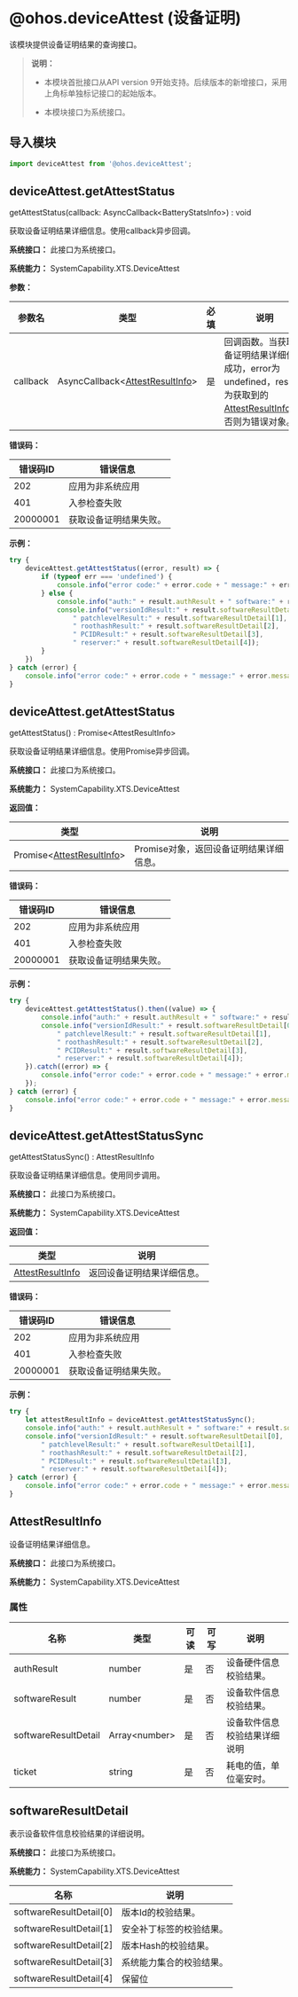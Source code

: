 # @ohos.deviceAttest (设备证明)

该模块提供设备证明结果的查询接口。

> **说明：**
>
> - 本模块首批接口从API version 9开始支持。后续版本的新增接口，采用上角标单独标记接口的起始版本。
>
> - 本模块接口为系统接口。

## 导入模块

```js
import deviceAttest from '@ohos.deviceAttest';
```

## deviceAttest.getAttestStatus

getAttestStatus(callback: AsyncCallback&lt;BatteryStatsInfo&gt;) : void

获取设备证明结果详细信息。使用callback异步回调。

**系统接口：** 此接口为系统接口。

**系统能力：** SystemCapability.XTS.DeviceAttest

**参数：**

| 参数名   | 类型                                                        | 必填 | 说明                                                         |
| -------- | ----------------------------------------------------------- | ---- | ------------------------------------------------------------ |
| callback | AsyncCallback<[AttestResultInfo](#AttestResultInfo)> | 是   | 回调函数。当获取设备证明结果详细信息成功，error为undefined，result为获取到的[AttestResultInfo](#AttestResultInfo)>；否则为错误对象。 |

**错误码：**

| 错误码ID  | 错误信息       |
|----------|----------------|
| 202      | 应用为非系统应用 |
| 401      | 入参检查失败     |
| 20000001 | 获取设备证明结果失败。 |

**示例：**

```js
try {
    deviceAttest.getAttestStatus((error, result) => {
        if (typeof err === 'undefined') {
            console.info("error code:" + error.code + " message:" + error.message);
        } else {
            console.info("auth:" + result.authResult + " software:" + result.softwareResult + " ticket:" + result.ticket);
            console.info("versionIdResult:" + result.softwareResultDetail[0],
                " patchlevelResult:" + result.softwareResultDetail[1],
                " roothashResult:" + result.softwareResultDetail[2],
                " PCIDResult:" + result.softwareResultDetail[3],
                " reserver:" + result.softwareResultDetail[4]);
        }
    })
} catch (error) {
    console.info("error code:" + error.code + " message:" + error.message);
}
```

## deviceAttest.getAttestStatus

getAttestStatus() : Promise&lt;AttestResultInfo&gt;

获取设备证明结果详细信息。使用Promise异步回调。

**系统接口：** 此接口为系统接口。

**系统能力：** SystemCapability.XTS.DeviceAttest

**返回值：**

| 类型                                                  | 说明                            |
| ----------------------------------------------------- | ------------------------------- |
| Promise<[AttestResultInfo](#AttestResultInfo)> | Promise对象，返回设备证明结果详细信息。 |

**错误码：**

| 错误码ID  | 错误信息       |
|----------|----------------|
| 202      | 应用为非系统应用 |
| 401      | 入参检查失败     |
| 20000001 | 获取设备证明结果失败。 |

**示例：**

```js
try {
    deviceAttest.getAttestStatus().then((value) => {
        console.info("auth:" + result.authResult + " software:" + result.softwareResult + " ticket:" + result.ticket);
        console.info("versionIdResult:" + result.softwareResultDetail[0],
            " patchlevelResult:" + result.softwareResultDetail[1],
            " roothashResult:" + result.softwareResultDetail[2],
            " PCIDResult:" + result.softwareResultDetail[3],
            " reserver:" + result.softwareResultDetail[4]);
    }).catch((error) => {
        console.info("error code:" + error.code + " message:" + error.message);
    });
} catch (error) {
    console.info("error code:" + error.code + " message:" + error.message);
}
```

## deviceAttest.getAttestStatusSync

getAttestStatusSync() : AttestResultInfo

获取设备证明结果详细信息。使用同步调用。

**系统接口：** 此接口为系统接口。

**系统能力：** SystemCapability.XTS.DeviceAttest

**返回值：**

| 类型                                                  | 说明                            |
| ----------------------------------------------------- | ------------------------------- |
| [AttestResultInfo](#AttestResultInfo) | 返回设备证明结果详细信息。 |

**错误码：**

| 错误码ID  | 错误信息       |
|----------|----------------|
| 202      | 应用为非系统应用 |
| 401      | 入参检查失败     |
| 20000001 | 获取设备证明结果失败。 |

**示例：**

```js
try {
    let attestResultInfo = deviceAttest.getAttestStatusSync();
    console.info("auth:" + result.authResult + " software:" + result.softwareResult + " ticket:" + result.ticket);
    console.info("versionIdResult:" + result.softwareResultDetail[0],
        " patchlevelResult:" + result.softwareResultDetail[1],
        " roothashResult:" + result.softwareResultDetail[2],
        " PCIDResult:" + result.softwareResultDetail[3],
        " reserver:" + result.softwareResultDetail[4]);
} catch (error) {
    console.info("error code:" + error.code + " message:" + error.message);
}
```

## AttestResultInfo

设备证明结果详细信息。

**系统接口：** 此接口为系统接口。

**系统能力：** SystemCapability.XTS.DeviceAttest

### 属性

| 名称                  | 类型                  | 可读 | 可写 | 说明                   |
| --------------------- | --------------------- | ---- | ---- | ---------------------- |
| authResult            | number               | 是   | 否   | 设备硬件信息校验结果。    |
| softwareResult        | number               | 是   | 否   | 设备软件信息校验结果。    |
| softwareResultDetail  | Array&lt;number&gt;  | 是   | 否   | 设备软件信息校验结果详细说明  |
| ticket                | string               | 是   | 否   | 耗电的值，单位毫安时。 |

## softwareResultDetail

表示设备软件信息校验结果的详细说明。

**系统接口：** 此接口为系统接口。

**系统能力：** SystemCapability.XTS.DeviceAttest

| 名称                         | 说明                        |
| --------------------------  | --------------------------- |
| softwareResultDetail[0]     | 版本Id的校验结果。        |
| softwareResultDetail[1]     | 安全补丁标签的校验结果。      |
| softwareResultDetail[2]     | 版本Hash的校验结果。      |
| softwareResultDetail[3]     | 系统能力集合的校验结果。 |
| softwareResultDetail[4]     | 保留位  |

